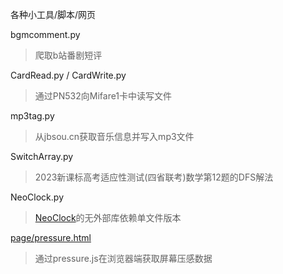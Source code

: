 各种小工具/脚本/网页

bgmcomment.py  
>爬取b站番剧短评

CardRead.py / CardWrite.py
>通过PN532向Mifare1卡中读写文件

mp3tag.py
>从jbsou.cn获取音乐信息并写入mp3文件

SwitchArray.py
>2023新课标高考适应性测试(四省联考)数学第12题的DFS解法

NeoClock.py
>[NeoClock](https://github.com/k96e/NeoClock)的无外部库依赖单文件版本

[page/pressure.html](https://k96e.github.io/misc/page/pressure.html)
>通过pressure.js在浏览器端获取屏幕压感数据
